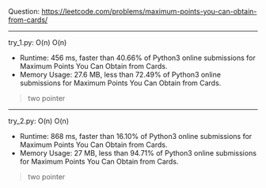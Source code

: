 Question: https://leetcode.com/problems/maximum-points-you-can-obtain-from-cards/

---

try_1.py: O(n) O(n)

* Runtime: 456 ms, faster than 40.66% of Python3 online submissions for Maximum Points You Can Obtain from Cards.
* Memory Usage: 27.6 MB, less than 72.49% of Python3 online submissions for Maximum Points You Can Obtain from Cards.

> two pointer

---

try_2.py: O(n) O(n)

* Runtime: 868 ms, faster than 16.10% of Python3 online submissions for Maximum Points You Can Obtain from Cards.
* Memory Usage: 27 MB, less than 94.71% of Python3 online submissions for Maximum Points You Can Obtain from Cards.

> two pointer
